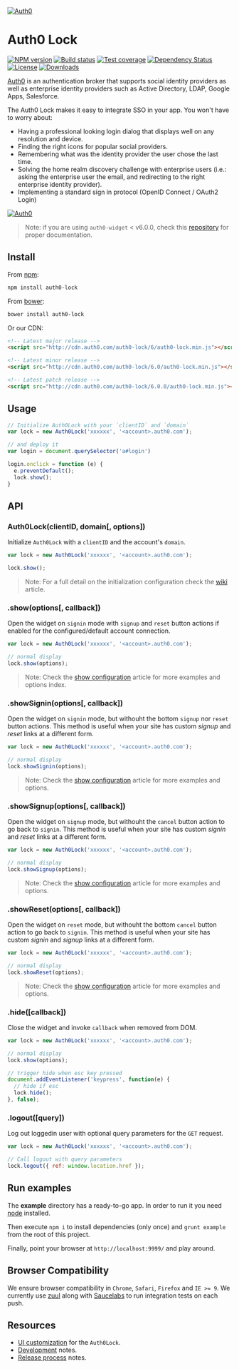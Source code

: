 [![Auth0](https://i.cloudup.com/9sk1vhcfbS.png)](http://auth0.com)

# Auth0 Lock
[![NPM version][npm-image]][npm-url]
[![Build status][strider-image]][strider-url]
[![Test coverage][coveralls-image]][coveralls-url]
[![Dependency Status][david-image]][david-url]
[![License][license-image]][license-url]
[![Downloads][downloads-image]][downloads-url]

[Auth0](https://auth0.com) is an authentication broker that supports social identity providers as well as enterprise identity providers such as Active Directory, LDAP, Google Apps, Salesforce.

The Auth0 Lock makes it easy to integrate SSO in your app. You won't have to worry about:
* Having a professional looking login dialog that displays well on any resolution and device.
* Finding the right icons for popular social providers.
* Remembering what was the identity provider the user chose the last time.
* Solving the home realm discovery challenge with enterprise users (i.e.: asking the enterprise user the email, and redirecting to the right enterprise identity provider).
* Implementing a standard sign in protocol (OpenID Connect / OAuth2 Login)

[![Auth0](https://i.cloudup.com/6opoEX_Z9z.png)](http://auth0.com)

> Note: if you are using `auth0-widget` < v6.0.0, check this [repository](https://github.com/auth0/widget) for proper documentation.

## Install

From [npm](https://npmjs.org):

```sh
npm install auth0-lock
```

From [bower](http://bower.io):

```sh
bower install auth0-lock
```

Or our CDN:

```html
<!-- Latest major release -->
<script src="http://cdn.auth0.com/auth0-lock/6/auth0-lock.min.js"></script>

<!-- Latest minor release -->
<script src="http://cdn.auth0.com/auth0-lock/6.0/auth0-lock.min.js"></script>

<!-- Latest patch release -->
<script src="http://cdn.auth0.com/auth0-lock/6.0.0/auth0-lock.min.js"></script>
```

## Usage

```js
// Initialize Auth0Lock with your `clientID` and `domain`
var lock = new Auth0Lock('xxxxxx', '<account>.auth0.com');

// and deploy it
var login = document.querySelector('a#login')

login.onclick = function (e) {
  e.preventDefault();
  lock.show();
}

```

## API

### Auth0Lock(clientID, domain[, options])

Initialize `Auth0Lock` with a `clientID` and the account's `domain`.

```js
var lock = new Auth0Lock('xxxxxx', '<account>.auth0.com');

lock.show();
```

> Note: For a full detail on the initialization configuration check the [wiki][initialization-configuration] article.


### .show(options[, callback])

Open the widget on `signin` mode with `signup` and `reset` button actions if enabled for the configured/default account connection.

```js
var lock = new Auth0Lock('xxxxxx', '<account>.auth0.com');

// normal display
lock.show(options);

```

> Note: Check the [show configuration][show-configuration] article for more examples and options index.

### .showSignin(options[, callback])

Open the widget on `signin` mode, but withouht the bottom `signup` nor `reset` button actions. This method is useful when your site has custom *signup* and *reset* links at a different form.

```js
var lock = new Auth0Lock('xxxxxx', '<account>.auth0.com');

// normal display
lock.showSignin(options);

```
> Note: Check the [show configuration][show-configuration] article for more examples and options.

### .showSignup(options[, callback])

Open the widget on `signup` mode, but withouht the `cancel` button action to go back to `signin`. This method is useful when your site has custom *signin* and *reset* links at a different form.

```js
var lock = new Auth0Lock('xxxxxx', '<account>.auth0.com');

// normal display
lock.showSignup(options);

```
> Note: Check the [show configuration][show-configuration] article for more examples and options.

### .showReset(options[, callback])

Open the widget on `reset` mode, but withouht the bottom `cancel` button action to go back to `signin`.  This method is useful when your site has custom *signin* and *signup* links at a different form.

```js
var lock = new Auth0Lock('xxxxxx', '<account>.auth0.com');

// normal display
lock.showReset(options);
```

> Note: Check the [show configuration][show-configuration] article for more examples and options.

### .hide([callback])

Close the widget and invoke `callback` when removed from DOM.

```js
var lock = new Auth0Lock('xxxxxx', '<account>.auth0.com');

// normal display
lock.show(options);

// trigger hide when esc key pressed
document.addEventListener('keypress', function(e) {
  // hide if esc
  lock.hide();
}, false);
```

### .logout([query])

Log out loggedin user with optional query parameters for the `GET` request.

```js
var lock = new Auth0Lock('xxxxxx', '<account>.auth0.com');

// Call logout with query parameters
lock.logout({ ref: window.location.href });
```

## Run examples

The **example** directory has a ready-to-go app. In order to run it you need [node](http://nodejs.org/) installed.

Then execute `npm i` to install dependencies (only once) and `grunt example` from the root of this project.

Finally, point your browser at `http://localhost:9999/` and play around.

## Browser Compatibility

We ensure browser compatibility in `Chrome`, `Safari`, `Firefox` and `IE >= 9`. We currently use [zuul](https://github.com/defunctzombie/zuul) along with [Saucelabs](https://saucelabs.com) to run integration tests on each push.

## Resources

* [UI customization][ui-customization] for the `Auth0Lock`.
* [Development][development-notes] notes.
* [Release process][release-process] notes.

<!-- Vaaaaarrsss -->

[download1]: https://raw.github.com/auth0/lock/master/build/auth0-lock.js
[download2]: https://raw.github.com/auth0/lock/master/build/auth0-lock.min.js

[npm-image]: https://img.shields.io/npm/v/auth0-lock.svg?style=flat-square
[npm-url]: https://npmjs.org/package/auth0-lock
[strider-image]: https://ci.auth0.com/auth0/lock/badge
[strider-url]: https://ci.auth0.com/auth0/lock
[coveralls-image]: https://img.shields.io/coveralls/auth0/lock.svg?style=flat-square
[coveralls-url]: https://coveralls.io/r/auth0/lock?branch=master
[david-image]: http://img.shields.io/david/auth0/lock.svg?style=flat-square
[david-url]: https://david-dm.org/auth0/lock
[license-image]: http://img.shields.io/npm/l/auth0-lock.svg?style=flat-square
[license-url]: LICENSE
[downloads-image]: http://img.shields.io/npm/dm/auth0-lock.svg?style=flat-square
[downloads-url]: https://npmjs.org/package/auth0-lock

[initialization-configuration]: https://github.com/auth0/lock/wiki/Initialization-configuration
[show-configuration]: https://github.com/auth0/lock/wiki/Show-configuration
[ui-customization]: https://github.com/auth0/lock/wiki/UI-customization
[development-notes]: https://github.com/auth0/lock/wiki/Development-notes
[release-process]: https://github.com/auth0/lock/wiki/Release-process
